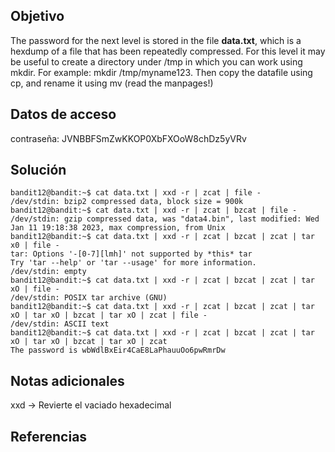 ## Objetivo
The password for the next level is stored in the file **data.txt**, which is a hexdump of a file that has been repeatedly compressed. For this level it may be useful to create a directory under /tmp in which you can work using mkdir. For example: mkdir /tmp/myname123. Then copy the datafile using cp, and rename it using mv (read the manpages!)

## Datos de acceso
contraseña: JVNBBFSmZwKKOP0XbFXOoW8chDz5yVRv

## Solución
```
bandit12@bandit:~$ cat data.txt | xxd -r | zcat | file -
/dev/stdin: bzip2 compressed data, block size = 900k
bandit12@bandit:~$ cat data.txt | xxd -r | zcat | bzcat | file -
/dev/stdin: gzip compressed data, was "data4.bin", last modified: Wed Jan 11 19:18:38 2023, max compression, from Unix
bandit12@bandit:~$ cat data.txt | xxd -r | zcat | bzcat | zcat | tar x0 | file -
tar: Options '-[0-7][lmh]' not supported by *this* tar
Try 'tar --help' or 'tar --usage' for more information.
/dev/stdin: empty
bandit12@bandit:~$ cat data.txt | xxd -r | zcat | bzcat | zcat | tar xO | file -
/dev/stdin: POSIX tar archive (GNU)
bandit12@bandit:~$ cat data.txt | xxd -r | zcat | bzcat | zcat | tar xO | tar xO | bzcat | tar xO | zcat | file -
/dev/stdin: ASCII text
bandit12@bandit:~$ cat data.txt | xxd -r | zcat | bzcat | zcat | tar xO | tar xO | bzcat | tar xO | zcat
The password is wbWdlBxEir4CaE8LaPhauuOo6pwRmrDw
```


## Notas adicionales
xxd -> Revierte el vaciado hexadecimal
## Referencias
